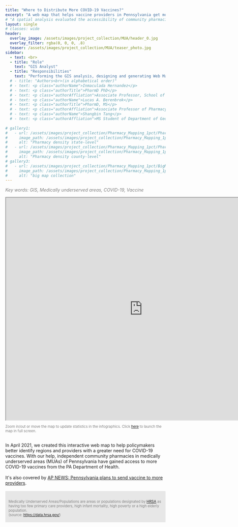 ```yaml
---
title: "Where to Distribute More COVID-19 Vaccines?"
excerpt: "A web map that helps vaccine providers in Pennsylvania get more COVID-19 vaccines."
# "A spatial analysis evaluated the accessibility of community pharmacies to the general public in the United States. In this project, I performed spatial analysis, network analysis and data analysis, as well as a StoryMap with interactive maps."
layout: single
# classes: wide
header:
  overlay_image: /assets/images/project_collection/MUA/header_0.jpg
  overlay_filter: rgba(0, 0, 0, .8)
  teaser: /assets/images/project_collection/MUA/teaser_photo.jpg
sidebar:
  - text: <br>
  - title: "Role"
    text: "GIS Analyst"
  - title: "Responsibilities"
    text: "Performing the GIS analysis, designing and generating Web Map and Web Mapping Application"
  # - title: "Authors<br>(in alphabetical order)"
  # - text: <p class="authorName">Inmaculada Hernandez</p>
  # - text: <p class="authorTitle">PharmD PhD</p>
  # - text: <p class="authorAffliation">Associate Professor, School of Pharmacy and Pharmaceutical Science, University of California, San Diego</p>
  # - text: <p class="authorName">Lucas A. Berenbrok</p>
  # - text: <p class="authorTitle">PharmD, MS</p>
  # - text: <p class="authorAffliation">Associate Professor of Pharmacy & Therapeutics, School of Pharmacy, University of Pittsburgh</p>
  # - text: <p class="authorName">Shangbin Tang</p>
  # - text: <p class="authorAffliation">MS Student of Department of Geology & Environmental Science, Dietrich School of Arts & Sciences, University of Pittsburgh</p>
  
# gallery1:
#   - url: /assets/images/project_collection/Pharmacy_Mapping_1pct/Pharmacies per 10000 _State.jpg
#     image_path: /assets/images/project_collection/Pharmacy_Mapping_1pct/Pharmacies per 10000 _State.jpg
#     alt: "Pharmacy density state-level"
#   - url: /assets/images/project_collection/Pharmacy_Mapping_1pct/Pharmacies per 10000_County.jpg
#     image_path: /assets/images/project_collection/Pharmacy_Mapping_1pct/Pharmacies per 10000_County.jpg
#     alt: "Pharmacy density county-level"
# gallery3:
#   - url: /assets/images/project_collection/Pharmacy_Mapping_1pct/BigMapLayout.jpg
#     image_path: /assets/images/project_collection/Pharmacy_Mapping_1pct/BigMapLayout.jpg
#     alt: "big map collection"     
---
```


<!-- {% include gallery caption="This is a sample gallery to go along with this case study." %}
![image-center]({{ site.url }}{{ site.baseurl }}/assets/images/image-alignment-580x300.jpg){: .align-center} -->
<p style="color:grey"><em>Key words: GIS, Medically underserved areas, COVID-19, Vaccine</em></p>


<!-- <iframe width="1050" height="700" scrolling="no" marginheight="0" marginwidth="0" 
src="https://arcgis.com/apps/webappviewer/index.html?id=3adc904387fd4c5597f75500bed2b7e8"></iframe> -->
<iframe width="170%" height="700" scrolling="no" marginheight="0" marginwidth="0" 
src="https://arcgis.com/apps/webappviewer/index.html?id=3adc904387fd4c5597f75500bed2b7e8"></iframe>
<p style="color: gray; font-size: 0.8em">Zoom in/out or move the map to update statistics in the infographics. Click <a href="https://pitt.maps.arcgis.com/apps/webappviewer/index.html?id=3adc904387fd4c5597f75500bed2b7e8" target="_blank">here</a> to launch the map in full screen.</p>

<br>
In April 2021, we created this interactive web map to help policymakers better identify regions and providers with a greater need for COVID-19 vaccines. With our help, independent community pharmacies in medically underserved areas (MUAs) of Pennsylvania have gained access to more COVID-19 vaccines from the PA Department of Health. 
<br><br>
It's also covered by <a href="https://apnews.com/article/health-pennsylvania-coronavirus-ee32cd09c0444c7a8e4e11b91de27069?mc_cid=3850d5ca34&mc_eid=9878c63252" target="_blank">AP NEWS: Pennsylvania plans to send vaccine to more providers</a>.
<br><br>
<div style="background-color: #E7E7E7; padding-top: 15px; padding-left: 10px; padding-right: 10px; padding-bottom: 5px;">
  <p style="color: gray; font-size: 0.8em">Medically Underserved Areas/Populations are areas or populations designated by <a href="https://data.hrsa.gov/" target="_blank">HRSA</a> as having too few primary care providers, high infant mortality, high poverty or a high elderly population. <br>(source: <a href="https://data.hrsa.gov/" target="_blank">https://data.hrsa.gov/</a>)</p>
</div>